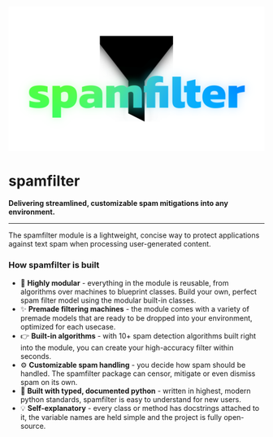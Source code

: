 ![Spamfilter Logo](https://raw.githubusercontent.com/mags0ft/spamfilter/master/docs/assets/icon.png)

# spamfilter
**Delivering streamlined, customizable spam mitigations into any environment.**

---
The spamfilter module is a lightweight, concise way to protect applications against text spam when processing user-generated content.

### How spamfilter is built

- 🎨 **Highly modular** - everything in the module is reusable, from algorithms over machines to blueprint classes. Build your own, perfect spam filter model using the modular built-in classes.
- ✨ **Premade filtering machines** - the module comes with a variety of premade models that are ready to be dropped into your environment, optimized for each usecase.
- 👉 **Built-in algorithms** - with 10+ spam detection algorithms built right into the module, you can create your high-accuracy filter within seconds.
- ⚙ **Customizable spam handling** - you decide how spam should be handled. The spamfilter package can censor, mitigate or even dismiss spam on its own.
- 🐍 **Built with typed, documented python** - written in highest, modern python standards, spamfilter is easy to understand for new users.
- 💡 **Self-explanatory** - every class or method has docstrings attached to it, the variable names are held simple and the project is fully open-source.